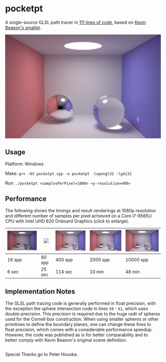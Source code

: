# pocketpt
A single-source GLSL path tracer in [111 lines of code](pocketpt.cpp), based on [Kevin Beason's smallpt](http://kevinbeason.com/smallpt).

<img src="img/1080p-10K.png" width="600">


## Usage 

Platform: Windows

Make: `g++ -O3 pocketpt.cpp -o pocketpt -lopengl32 -lgdi32`

Run:  `./pocketpt <samplesPerPixel=1000> <y-resolution=400>`

## Performance

The following shows the timings and result renderings at 1080p resolution and different number of samples per pixel achieved on a Core i7-8565U CPU with Intel UHD 620 Onboard Graphics (click to enlarge).

<img src="img/1080p-16.png" width="200">|<img src="img/1080p-80.png" width="200"> |<img src="img/1080p-400.png" width="200">  | <img src="img/1080p-2K.png" width="200"> | <img src="img/1080p-10K.png" width="200">
------- | ------- | ------- | -------- | ---------
16 spp  | 80 spp  | 400 spp | 2000 spp | 10000 spp
6 sec   | 25 sec  | 114 sec | 10 min   | 48 min 


## Implementation Notes

The GLSL path tracing code is generally performed in float precision, with the exception the sphere intersection code in lines `59` - `61`, which uses double-precision. This precision is required due to the huge radii of spheres used for the Cornell box construction. When using smaller spheres or other primitives to define the boundary planes, one can change these lines to float precision, which comes with a considerable performance speedup. However, the code was published as is for better comparability and to better comply with Kevin Beason's original scene definition.


## 
Special Thanks go to Peter Houska.
